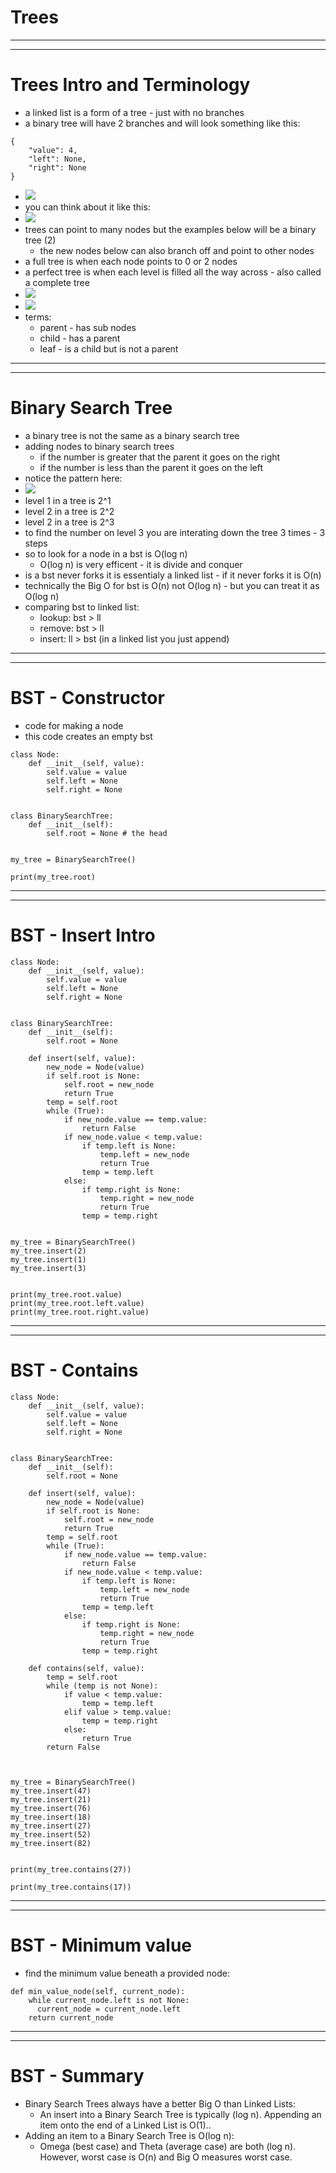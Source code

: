 # Trees
***
***
# Trees Intro and Terminology
* a linked list is a form of a tree - just with no branches
* a binary tree will have 2 branches and will look something like this:
```
{
    "value": 4,
    "left": None,
    "right": None
}
```
* ![](../images/binarytree.png)
* you can think about it like this:
* ![](../images/treedict.png)
* trees can point to many nodes but the examples below will be a binary tree (2)
  * the new nodes below can also branch off and point to other nodes
* a full tree is when each node points to 0 or 2 nodes
* a perfect tree is when each level is filled all the way across - also called a complete tree
* ![](../images/perfect-tree.png)
* ![](../images/fullncomplete.png)
* terms:
  * parent - has sub nodes
  * child - has a parent
  * leaf - is a child but is not a parent

***
***
# Binary Search Tree
* a binary tree is not the same as a binary search tree
* adding nodes to binary search trees
  * if the number is greater that the parent it goes on the right
  * if the number is less than the parent it goes on the left
* notice the pattern here:
* ![](../images/bst.png)
* level 1 in a tree is 2^1
* level 2 in a tree is 2^2
* level 2 in a tree is 2^3
* to find the number on level 3 you are interating down the tree 3 times - 3 steps
* so to look for a node in a bst is O(log n)
  * O(log n) is very efficent - it is divide and conquer
* is a bst never forks it is essentialy a linked list - if it never forks it is O(n)
* technically the Big O for bst is O(n) not O(log n) - but you can treat it as O(log n)
* comparing bst to linked list:
  * lookup: bst > ll
  * remove: bst > ll
  * insert: ll > bst (in a linked list you just append)

***
***
# BST - Constructor
* code for making a node 
* this code creates an empty bst
```
class Node:
    def __init__(self, value):
        self.value = value
        self.left = None
        self.right = None
        

class BinarySearchTree:
    def __init__(self):
        self.root = None # the head


my_tree = BinarySearchTree()

print(my_tree.root)
```

***
***
# BST - Insert Intro

```
class Node:
    def __init__(self, value):
        self.value = value
        self.left = None
        self.right = None
        

class BinarySearchTree:
    def __init__(self):
        self.root = None

    def insert(self, value):
        new_node = Node(value)
        if self.root is None:
            self.root = new_node
            return True
        temp = self.root
        while (True):
            if new_node.value == temp.value:
                return False
            if new_node.value < temp.value:
                if temp.left is None:
                    temp.left = new_node
                    return True
                temp = temp.left
            else: 
                if temp.right is None:
                    temp.right = new_node
                    return True
                temp = temp.right


my_tree = BinarySearchTree()
my_tree.insert(2)
my_tree.insert(1)
my_tree.insert(3)


print(my_tree.root.value)            
print(my_tree.root.left.value)        
print(my_tree.root.right.value)        
```

***
***
# BST - Contains

```
class Node:
    def __init__(self, value):
        self.value = value
        self.left = None
        self.right = None
        

class BinarySearchTree:
    def __init__(self):
        self.root = None

    def insert(self, value):
        new_node = Node(value)
        if self.root is None:
            self.root = new_node
            return True
        temp = self.root
        while (True):
            if new_node.value == temp.value:
                return False
            if new_node.value < temp.value:
                if temp.left is None:
                    temp.left = new_node
                    return True
                temp = temp.left
            else: 
                if temp.right is None:
                    temp.right = new_node
                    return True
                temp = temp.right

    def contains(self, value):
        temp = self.root
        while (temp is not None):
            if value < temp.value:
                temp = temp.left
            elif value > temp.value:
                temp = temp.right
            else:
                return True
        return False
        


my_tree = BinarySearchTree()
my_tree.insert(47)
my_tree.insert(21)
my_tree.insert(76)
my_tree.insert(18)
my_tree.insert(27)
my_tree.insert(52)
my_tree.insert(82)


print(my_tree.contains(27))

print(my_tree.contains(17))
```

***
***
# BST - Minimum value
* find the minimum value beneath a provided node:
```
def min_value_node(self, current_node):
    while current_node.left is not None:
      current_node = current_node.left
    return current_node
```

***
***
# BST - Summary
* Binary Search Trees always have a better Big O than Linked Lists:
  * An insert into a Binary Search Tree is typically (log n). Appending an item onto the end of a Linked List is O(1)..
* Adding an item to a Binary Search Tree is O(log n):
  * Omega (best case) and Theta (average case) are both (log n). However, worst case is O(n) and Big O measures worst case.